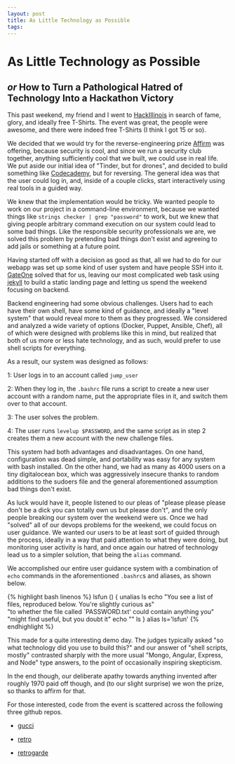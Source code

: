 ```yaml
---
layout: post
title: As Little Technology as Possible
tags:
---
```


As Little Technology as Possible
================================

_or_ How to Turn a Pathological Hatred of Technology Into a Hackathon Victory
-----------------------------------------------------------------------------

This past weekend, my friend and I went to
[HackIllinois](http://www.hackillinois.org/) in search of fame, glory, and
ideally free T-Shirts. The event was great, the people were awesome, and there
were indeed free T-Shirts (I think I got 15 or so).

We decided that we would try for the reverse-engineering prize
[Affirm](https://www.affirm.com/) was offering, because security is cool, and
since we run a security club together, anything sufficiently cool that we built,
we could use in real life. We put aside our initial idea of "Tinder, but for
drones", and decided to build something like
[Codecademy](http://www.codecademy.com/), but for reversing. The general idea
was that the user could log in, and, inside of a couple clicks, start
interactively using real tools in a guided way.

We knew that the implementation would be tricky. We wanted people to work on
our project in a command-line environment, because we wanted things like
`strings checker | grep "password"` to work, but we knew that giving people
arbitrary command execution on our system could lead to some bad things. Like the
responsible security professionals we are, we solved this problem by pretending
bad things don't exist and agreeing to add jails or something at a future point.

Having started off with a decision as good as that, all we had to do for our
webapp was set up some kind of user system and have people SSH into it.
[GateOne](https://github.com/liftoff/GateOne) solved that for us, leaving our
most complicated web task using [jekyll](http://jekyllrb.com/) to build a static
landing page and letting us spend the weekend focusing on backend.

Backend engineering had some obvious challenges. Users had to each have their
own shell, have some kind of guidance, and ideally a "level system" that would
reveal more to them as they progressed. We considered and analyzed a wide
variety of options (Docker, Puppet, Ansible, Chef), all of which were designed
with problems like this in mind, but realized that both of us more or less hate
technology, and as such, would prefer to use shell scripts for everything.

As a result, our system was designed as follows:

  1: User logs in to an account called `jump_user`

  2: When they log in, the `.bashrc` file runs a script to create a new user
     account with a random name, put the appropriate files in it, and switch
     them over to that account.

  3: The user solves the problem.

  4: The user runs `levelup $PASSWORD`, and the same script as in step 2 creates
     them a new account with the new challenge files.

This system had both advantages and disadvantages. On one hand, configuration
was dead simple, and portability was easy for any system with bash installed. On
the other hand, we had as many as 4000 users on a tiny digitalocean box, which
was aggressively insecure thanks to random additions to the sudoers file and the
general aforementioned assumption bad things don't exist.

As luck would have it, people listened to our pleas of "please please please
don't be a dick you can totally own us but please don't", and the only people
breaking our system over the weekend were us. Once we had "solved" all of our
devops problems for the weekend, we could focus on user guidance. We wanted our
users to be at least sort of guided through the process, ideally in a way that
paid attention to what they were doing, but monitoring user activity is hard,
and once again our hatred of technology lead us to a simpler solution, that being
the `alias` command.

We accomplished our entire user guidance system with a combination of `echo`
commands in the aforementioned `.bashrc`s and aliases, as shown below.

{% highlight bash linenos %}
lsfun () {
  unalias ls
    echo "You see a list of files, reproduced below. You're slightly curious as"\
    "to whether the file called \`PASSWORD.txt' could contain anything you"\
    "might find useful, but you doubt it"
    echo ""
    ls
}
alias ls='lsfun'
{% endhighlight %}

This made for a quite interesting demo day. The judges typically asked "so what
technology did you use to build this?" and our answer of "shell scripts, mostly"
contrasted sharply with the more usual "Mongo, Angular, Express, and Node" type
answers, to the point of occasionally inspiring skepticism.

In the end though, our deliberate apathy towards anything invented after roughly
1970 paid off though, and (to our slight surprise) we won the prize, so thanks
to affirm for that.

For those interested, code from the event is scattered across the following
three github repos.

  * [gucci](https://github.com/japesinator/gucci)

  * [retro](https://github.com/japesinator/retro_site)

  * [retrogarde](https://github.com/japesinator/retrogarde)
